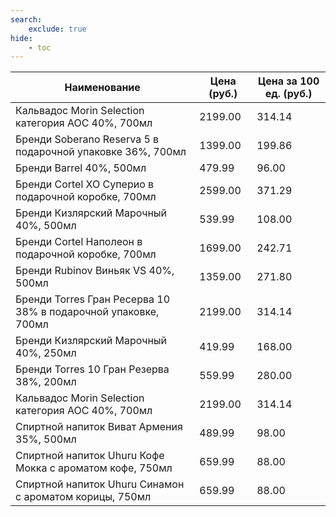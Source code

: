 ```yaml
---
search:
    exclude: true
hide:
    - toc
---
```


| Наименование | Цена (руб.) | Цена за 100 ед. (руб.) |
| -- | -- | -- |
| Кальвадос Morin Selection категория AOC 40%, 700мл | 2199.00 | 314.14 |
| Бренди Soberano Reserva 5 в подарочной упаковке 36%, 700мл | 1399.00 | 199.86 |
| Бренди Barrel 40%, 500мл | 479.99 | 96.00 |
| Бренди Сortel ХО Суперио в подарочной коробке, 700мл | 2599.00 | 371.29 |
| Бренди Кизлярский Марочный 40%, 500мл | 539.99 | 108.00 |
| Бренди Сortel Наполеон в подарочной коробке, 700мл | 1699.00 | 242.71 |
| Бренди Rubinov Виньяк VS 40%, 500мл | 1359.00 | 271.80 |
| Бренди Torres Гран Ресерва 10 38% в подарочной упаковке, 700мл | 2199.00 | 314.14 |
| Бренди Кизлярский Марочный 40%, 250мл | 419.99 | 168.00 |
| Бренди Torres 10 Гран Резерва 38%, 200мл | 559.99 | 280.00 |
| Кальвадос Morin Selection категория AOC 40%, 700мл | 2199.00 | 314.14 |
| Спиртной напиток Виват Армения 35%, 500мл | 489.99 | 98.00 |
| Спиртной напиток Uhuru Кофе Мокка с ароматом кофе, 750мл | 659.99 | 88.00 |
| Спиртной напиток Uhuru Синамон с ароматом корицы, 750мл | 659.99 | 88.00 |
